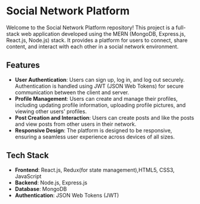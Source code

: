 # Social Network Platform

Welcome to the Social Network Platform repository! This project is a full-stack web application developed using the MERN (MongoDB, Express.js, React.js, Node.js) stack. It provides a platform for users to connect, share content, and interact with each other in a social network environment.

## Features

- **User Authentication**: Users can sign up, log in, and log out securely. Authentication is handled using JWT (JSON Web Tokens) for secure communication between the client and server.
- **Profile Management**: Users can create and manage their profiles, including updating profile information, uploading profile pictures, and viewing other users' profiles.
- **Post Creation and Interaction**: Users can create posts and like the posts and view posts from other users in their network.
- **Responsive Design**: The platform is designed to be responsive, ensuring a seamless user experience across devices of all sizes.

## Tech Stack

- **Frontend**: React.js, Redux(for state management),HTML5, CSS3, JavaScript
- **Backend**: Node.js, Express.js
- **Database**: MongoDB
- **Authentication**: JSON Web Tokens (JWT)

